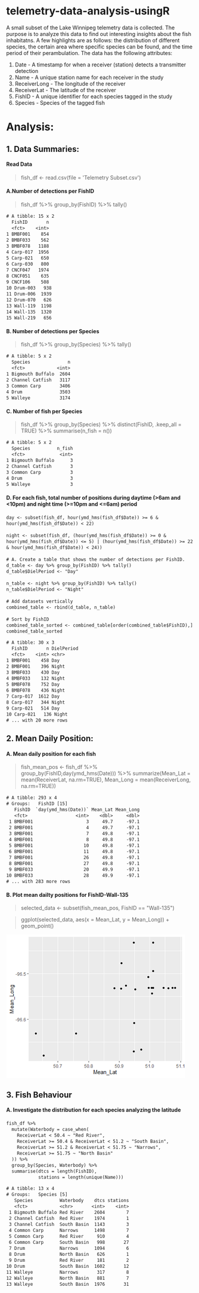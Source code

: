 # telemetry-data-analysis-usingR
A small subset of the Lake Winnipeg telemetry data is collected. The purpose is to analyze this data to find out interesting insights about the fish inhabitatns. A few highlights are as follows: the distribution of different species, the certain area where specific species can be found, and the time period of their perambulation. The data has the following attributes:

1. Date - A timestamp for when a receiver (station) detects a transmitter detection
2. Name - A unique station name for each receiver in the study
3. ReceiverLong - The longitude of the receiver
4. ReceiverLat - The latitude of the receiver
5. FishID - A unique identifier for each species tagged in the study
6. Species - Species of the tagged fish

# Analysis:

## 1. Data Summaries:

#### Read Data
> fish_df <- read.csv(file = 'Telemetry Subset.csv')

#### A.Number of detections per FishID
> fish_df %>% group_by(FishID) %>% tally()
```
# A tibble: 15 x 2
  FishID       n
  <fct>    <int>
1 BMBF001    854
2 BMBF033    562
3 BMBF078   1188
4 Carp-017  1956
5 Carp-021   650
6 Carp-030   800
7 CNCF047   1974
8 CNCF051    635
9 CNCF106    508
10 Drum-003   938
11 Drum-006  1939
12 Drum-070   626
13 Wall-119  1198
14 Wall-135  1320
15 Wall-219   656
```
#### B. Number of detections per Species
> fish_df %>% group_by(Species) %>% tally()
```
# A tibble: 5 x 2
  Species              n
  <fct>            <int>
1 Bigmouth Buffalo  2604
2 Channel Catfish   3117
3 Common Carp       3406
4 Drum              3503
5 Walleye           3174
```
#### C. Number of fish per Species
> fish_df %>% group_by(Species) %>% distinct(FishID, .keep_all = TRUE) %>% summarise(n_fish = n()) 
```
# A tibble: 5 x 2
  Species          n_fish
  <fct>             <int>
1 Bigmouth Buffalo      3
2 Channel Catfish       3
3 Common Carp           3
4 Drum                  3
5 Walleye               3
```
#### D. For each fish, total number of positions during daytime (>6am and <10pm) and night time (>=10pm and <=6am) period 
```
day <- subset(fish_df, hour(ymd_hms(fish_df$Date)) >= 6 & hour(ymd_hms(fish_df$Date)) < 22)

night <- subset(fish_df, (hour(ymd_hms(fish_df$Date)) >= 0 & hour(ymd_hms(fish_df$Date)) <= 5) | (hour(ymd_hms(fish_df$Date)) >= 22 & hour(ymd_hms(fish_df$Date)) < 24))

# A. Create a table that shows the number of detections per FishID.
d_table <- day %>% group_by(FishID) %>% tally()
d_table$DielPeriod <- "Day"

n_table <- night %>% group_by(FishID) %>% tally()
n_table$DielPeriod <- "Night"

# Add datasets vertically
combined_table <- rbind(d_table, n_table)

# Sort by FishID
combined_table_sorted <- combined_table[order(combined_table$FishID),]
combined_table_sorted
```
```
# A tibble: 30 x 3
  FishID       n DielPeriod
  <fct>    <int> <chr>     
1 BMBF001    458 Day       
2 BMBF001    396 Night     
3 BMBF033    430 Day       
4 BMBF033    132 Night     
5 BMBF078    752 Day       
6 BMBF078    436 Night     
7 Carp-017  1612 Day       
8 Carp-017   344 Night     
9 Carp-021   514 Day       
10 Carp-021   136 Night     
# ... with 20 more rows
```
## 2. Mean Daily Position:
#### A. Mean daily position for each fish
> fish_mean_pos <- fish_df %>% group_by(FishID,day(ymd_hms(Date))) %>% summarize(Mean_Lat = mean(ReceiverLat, na.rm=TRUE), Mean_Long = mean(ReceiverLong, na.rm=TRUE))
```
# A tibble: 293 x 4
# Groups:   FishID [15]
   FishID  `day(ymd_hms(Date))` Mean_Lat Mean_Long
   <fct>                  <int>    <dbl>     <dbl>
 1 BMBF001                    3     49.7     -97.1
 2 BMBF001                    4     49.7     -97.1
 3 BMBF001                    7     49.8     -97.1
 4 BMBF001                    8     49.8     -97.1
 5 BMBF001                   10     49.8     -97.1
 6 BMBF001                   11     49.8     -97.1
 7 BMBF001                   26     49.8     -97.1
 8 BMBF001                   27     49.8     -97.1
 9 BMBF033                   20     49.9     -97.1
10 BMBF033                   28     49.9     -97.1
# ... with 283 more rows
```
#### B. Plot mean dailty positions for FishID-Wall-135
> selected_data <- subset(fish_mean_pos, FishID == "Wall-135")

> ggplot(selected_data, aes(x = Mean_Lat, y = Mean_Long)) + geom_point()

![](daily_position.png?raw=true)

## 3. Fish Behaviour
#### A. Investigate the distribution for each species analyzing the latitude
```
fish_df %>% 
  mutate(Waterbody = case_when(
    ReceiverLat < 50.4 ~ "Red River",
    ReceiverLat >= 50.4 & ReceiverLat < 51.2 ~ "South Basin",
    ReceiverLat >= 51.2 & ReceiverLat < 51.75 ~ "Narrows",
    ReceiverLat >= 51.75 ~ "North Basin"
  )) %>% 
  group_by(Species, Waterbody) %>% 
  summarise(dtcs = length(FishID),
            stations = length(unique(Name)))
```
```
# A tibble: 13 x 4
# Groups:   Species [5]
   Species          Waterbody    dtcs stations
   <fct>            <chr>       <int>    <int>
 1 Bigmouth Buffalo Red River    2604        7
 2 Channel Catfish  Red River    1974        1
 3 Channel Catfish  South Basin  1143        3
 4 Common Carp      Narrows      1498        7
 5 Common Carp      Red River     910        4
 6 Common Carp      South Basin   998       27
 7 Drum             Narrows      1094        6
 8 Drum             North Basin   626        1
 9 Drum             Red River     181        2
10 Drum             South Basin  1602       12
11 Walleye          Narrows       317        8
12 Walleye          North Basin   881        7
13 Walleye          South Basin  1976       31
```

